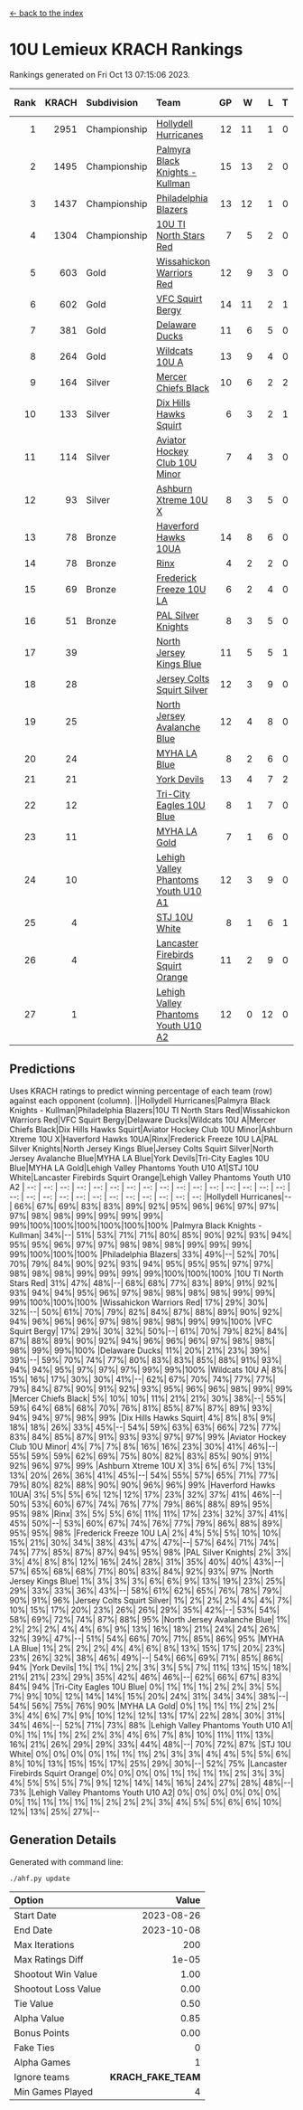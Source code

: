[<- back to the index](readme.md)
# 10U Lemieux KRACH Rankings
Rankings generated on Fri Oct 13 07:15:06 2023.

Rank|KRACH|Subdivision|Team|GP|W|L|T|OTW|OTL|SoS|Exp Wins|Win Diff
---:|---:|:---|:---|---:|---:|---:|---:|---:|---:|---:|---:|---:
1|2951|Championship|[Hollydell Hurricanes](https://gamesheetstats.com/seasons/3659/teams/140380/schedule)|12|11|1|0|0|0|346|11.8|-0.0
2|1495|Championship|[Palmyra Black Knights - Kullman](https://gamesheetstats.com/seasons/3659/teams/140392/schedule)|15|13|2|0|0|0|406|13.8|-0.0
3|1437|Championship|[Philadelphia Blazers](https://gamesheetstats.com/seasons/3659/teams/140393/schedule)|13|12|1|0|1|0|151|12.9|0.0
4|1304|Championship|[10U TI North Stars Red](https://gamesheetstats.com/seasons/3659/teams/140266/schedule)|7|5|2|0|0|0|818|5.8|-0.0
5|603|Gold|[Wissahickon Warriors Red](https://gamesheetstats.com/seasons/3659/teams/140398/schedule)|12|9|3|0|2|0|456|9.9|0.0
6|602|Gold|[VFC Squirt Bergy](https://gamesheetstats.com/seasons/3659/teams/140396/schedule)|14|11|2|1|0|2|214|12.4|0.0
7|381|Gold|[Delaware Ducks](https://gamesheetstats.com/seasons/3659/teams/140376/schedule)|11|6|5|0|0|1|848|6.8|-0.0
8|264|Gold|[Wildcats 10U A](https://gamesheetstats.com/seasons/3659/teams/140397/schedule)|13|9|4|0|1|1|318|9.9|0.0
9|164|Silver|[Mercer Chiefs Black](https://gamesheetstats.com/seasons/3659/teams/140386/schedule)|10|6|2|2|0|0|224|7.9|0.0
10|133|Silver|[Dix Hills Hawks Squirt](https://gamesheetstats.com/seasons/3659/teams/140377/schedule)|6|3|2|1|0|0|323|4.4|0.0
11|114|Silver|[Aviator Hockey Club 10U Minor](https://gamesheetstats.com/seasons/3659/teams/140375/schedule)|7|4|3|0|1|0|242|4.9|0.0
12|93|Silver|[Ashburn Xtreme 10U X](https://gamesheetstats.com/seasons/3659/teams/140374/schedule)|8|3|5|0|0|0|1011|3.8|-0.0
13|78|Bronze|[Haverford Hawks 10UA](https://gamesheetstats.com/seasons/3659/teams/140379/schedule)|14|8|6|0|0|1|304|8.9|0.0
14|78|Bronze|[Rinx](https://gamesheetstats.com/seasons/3659/teams/142499/schedule)|4|2|2|0|0|0|414|2.9|0.0
15|69|Bronze|[Frederick Freeze 10U LA](https://gamesheetstats.com/seasons/3659/teams/140378/schedule)|6|2|4|0|0|0|626|2.9|0.0
16|51|Bronze|[PAL Silver Knights](https://gamesheetstats.com/seasons/3659/teams/140391/schedule)|8|3|5|0|0|0|301|3.9|0.0
17|39||[North Jersey Kings Blue](https://gamesheetstats.com/seasons/3659/teams/140390/schedule)|11|5|5|1|0|0|204|6.4|0.0
18|28||[Jersey Colts Squirt Silver](https://gamesheetstats.com/seasons/3659/teams/140381/schedule)|12|3|9|0|1|1|551|3.9|0.0
19|25||[North Jersey Avalanche Blue](https://gamesheetstats.com/seasons/3659/teams/140389/schedule)|12|4|8|0|0|0|392|4.9|0.0
20|24||[MYHA LA Blue](https://gamesheetstats.com/seasons/3659/teams/140387/schedule)|8|2|6|0|0|0|381|2.9|0.0
21|21||[York Devils](https://gamesheetstats.com/seasons/3659/teams/140399/schedule)|13|4|7|2|0|0|307|5.9|0.0
22|12||[Tri-City Eagles 10U Blue](https://gamesheetstats.com/seasons/3659/teams/140395/schedule)|8|1|7|0|0|0|645|1.9|0.0
23|11||[MYHA LA Gold](https://gamesheetstats.com/seasons/3659/teams/140388/schedule)|7|1|6|0|0|0|538|1.9|0.0
24|10||[Lehigh Valley Phantoms Youth U10 A1](https://gamesheetstats.com/seasons/3659/teams/140383/schedule)|12|3|9|0|0|0|298|3.9|0.0
25|4||[STJ 10U White](https://gamesheetstats.com/seasons/3659/teams/140394/schedule)|8|1|6|1|0|1|346|2.4|0.0
26|4||[Lancaster Firebirds Squirt Orange](https://gamesheetstats.com/seasons/3659/teams/140382/schedule)|11|2|9|0|1|0|130|2.9|0.0
27|1||[Lehigh Valley Phantoms Youth U10 A2](https://gamesheetstats.com/seasons/3659/teams/140384/schedule)|12|0|12|0|0|0|245|0.9|0.0

## Predictions
Uses KRACH ratings to predict winning percentage of each team (row) against each opponent (column).
||Hollydell Hurricanes|Palmyra Black Knights - Kullman|Philadelphia Blazers|10U TI North Stars Red|Wissahickon Warriors Red|VFC Squirt Bergy|Delaware Ducks|Wildcats 10U A|Mercer Chiefs Black|Dix Hills Hawks Squirt|Aviator Hockey Club 10U Minor|Ashburn Xtreme 10U X|Haverford Hawks 10UA|Rinx|Frederick Freeze 10U LA|PAL Silver Knights|North Jersey Kings Blue|Jersey Colts Squirt Silver|North Jersey Avalanche Blue|MYHA LA Blue|York Devils|Tri-City Eagles 10U Blue|MYHA LA Gold|Lehigh Valley Phantoms Youth U10 A1|STJ 10U White|Lancaster Firebirds Squirt Orange|Lehigh Valley Phantoms Youth U10 A2
| --: | --: | --: | --: | --: | --: | --: | --: | --: | --: | --: | --: | --: | --: | --: | --: | --: | --: | --: | --: | --: | --: | --: | --: | --: | --: | --: | --: 
|Hollydell Hurricanes|--| 66%| 67%| 69%| 83%| 83%| 89%| 92%| 95%| 96%| 96%| 97%| 97%| 97%| 98%| 98%| 99%| 99%| 99%| 99%| 99%|100%|100%|100%|100%|100%|100%
|Palmyra Black Knights - Kullman| 34%|--| 51%| 53%| 71%| 71%| 80%| 85%| 90%| 92%| 93%| 94%| 95%| 95%| 96%| 97%| 97%| 98%| 98%| 98%| 99%| 99%| 99%| 99%|100%|100%|100%
|Philadelphia Blazers| 33%| 49%|--| 52%| 70%| 70%| 79%| 84%| 90%| 92%| 93%| 94%| 95%| 95%| 95%| 97%| 97%| 98%| 98%| 98%| 99%| 99%| 99%| 99%|100%|100%|100%
|10U TI North Stars Red| 31%| 47%| 48%|--| 68%| 68%| 77%| 83%| 89%| 91%| 92%| 93%| 94%| 94%| 95%| 96%| 97%| 98%| 98%| 98%| 98%| 99%| 99%| 99%|100%|100%|100%
|Wissahickon Warriors Red| 17%| 29%| 30%| 32%|--| 50%| 61%| 70%| 79%| 82%| 84%| 87%| 88%| 89%| 90%| 92%| 94%| 96%| 96%| 96%| 97%| 98%| 98%| 98%| 99%| 99%|100%
|VFC Squirt Bergy| 17%| 29%| 30%| 32%| 50%|--| 61%| 70%| 79%| 82%| 84%| 87%| 88%| 89%| 90%| 92%| 94%| 96%| 96%| 96%| 97%| 98%| 98%| 98%| 99%| 99%|100%
|Delaware Ducks| 11%| 20%| 21%| 23%| 39%| 39%|--| 59%| 70%| 74%| 77%| 80%| 83%| 83%| 85%| 88%| 91%| 93%| 94%| 94%| 95%| 97%| 97%| 97%| 99%| 99%|100%
|Wildcats 10U A|  8%| 15%| 16%| 17%| 30%| 30%| 41%|--| 62%| 67%| 70%| 74%| 77%| 77%| 79%| 84%| 87%| 90%| 91%| 92%| 93%| 95%| 96%| 96%| 98%| 99%| 99%
|Mercer Chiefs Black|  5%| 10%| 10%| 11%| 21%| 21%| 30%| 38%|--| 55%| 59%| 64%| 68%| 68%| 70%| 76%| 81%| 85%| 87%| 87%| 89%| 93%| 94%| 94%| 97%| 98%| 99%
|Dix Hills Hawks Squirt|  4%|  8%|  8%|  9%| 18%| 18%| 26%| 33%| 45%|--| 54%| 59%| 63%| 63%| 66%| 72%| 77%| 83%| 84%| 85%| 87%| 91%| 93%| 93%| 97%| 97%| 99%
|Aviator Hockey Club 10U Minor|  4%|  7%|  7%|  8%| 16%| 16%| 23%| 30%| 41%| 46%|--| 55%| 59%| 59%| 62%| 69%| 75%| 80%| 82%| 83%| 85%| 90%| 91%| 92%| 96%| 97%| 99%
|Ashburn Xtreme 10U X|  3%|  6%|  6%|  7%| 13%| 13%| 20%| 26%| 36%| 41%| 45%|--| 54%| 55%| 57%| 65%| 71%| 77%| 79%| 80%| 82%| 88%| 90%| 90%| 96%| 96%| 99%
|Haverford Hawks 10UA|  3%|  5%|  5%|  6%| 12%| 12%| 17%| 23%| 32%| 37%| 41%| 46%|--| 50%| 53%| 60%| 67%| 74%| 76%| 77%| 79%| 86%| 88%| 89%| 95%| 95%| 98%
|Rinx|  3%|  5%|  5%|  6%| 11%| 11%| 17%| 23%| 32%| 37%| 41%| 45%| 50%|--| 53%| 60%| 67%| 74%| 76%| 77%| 79%| 86%| 88%| 89%| 95%| 95%| 98%
|Frederick Freeze 10U LA|  2%|  4%|  5%|  5%| 10%| 10%| 15%| 21%| 30%| 34%| 38%| 43%| 47%| 47%|--| 57%| 64%| 71%| 74%| 74%| 77%| 85%| 87%| 87%| 94%| 95%| 98%
|PAL Silver Knights|  2%|  3%|  3%|  4%|  8%|  8%| 12%| 16%| 24%| 28%| 31%| 35%| 40%| 40%| 43%|--| 57%| 65%| 68%| 68%| 71%| 80%| 83%| 84%| 92%| 93%| 97%
|North Jersey Kings Blue|  1%|  3%|  3%|  3%|  6%|  6%|  9%| 13%| 19%| 23%| 25%| 29%| 33%| 33%| 36%| 43%|--| 58%| 61%| 62%| 65%| 76%| 78%| 79%| 90%| 91%| 96%
|Jersey Colts Squirt Silver|  1%|  2%|  2%|  2%|  4%|  4%|  7%| 10%| 15%| 17%| 20%| 23%| 26%| 26%| 29%| 35%| 42%|--| 53%| 54%| 58%| 69%| 72%| 74%| 87%| 88%| 95%
|North Jersey Avalanche Blue|  1%|  2%|  2%|  2%|  4%|  4%|  6%|  9%| 13%| 16%| 18%| 21%| 24%| 24%| 26%| 32%| 39%| 47%|--| 51%| 54%| 66%| 70%| 71%| 85%| 86%| 95%
|MYHA LA Blue|  1%|  2%|  2%|  2%|  4%|  4%|  6%|  8%| 13%| 15%| 17%| 20%| 23%| 23%| 26%| 32%| 38%| 46%| 49%|--| 54%| 66%| 69%| 71%| 85%| 86%| 94%
|York Devils|  1%|  1%|  1%|  2%|  3%|  3%|  5%|  7%| 11%| 13%| 15%| 18%| 21%| 21%| 23%| 29%| 35%| 42%| 46%| 46%|--| 62%| 66%| 67%| 83%| 84%| 94%
|Tri-City Eagles 10U Blue|  0%|  1%|  1%|  1%|  2%|  2%|  3%|  5%|  7%|  9%| 10%| 12%| 14%| 14%| 15%| 20%| 24%| 31%| 34%| 34%| 38%|--| 54%| 56%| 75%| 76%| 90%
|MYHA LA Gold|  0%|  1%|  1%|  1%|  2%|  2%|  3%|  4%|  6%|  7%|  9%| 10%| 12%| 12%| 13%| 17%| 22%| 28%| 30%| 31%| 34%| 46%|--| 52%| 71%| 73%| 88%
|Lehigh Valley Phantoms Youth U10 A1|  0%|  1%|  1%|  1%|  2%|  2%|  3%|  4%|  6%|  7%|  8%| 10%| 11%| 11%| 13%| 16%| 21%| 26%| 29%| 29%| 33%| 44%| 48%|--| 70%| 72%| 87%
|STJ 10U White|  0%|  0%|  0%|  0%|  1%|  1%|  1%|  2%|  3%|  3%|  4%|  4%|  5%|  5%|  6%|  8%| 10%| 13%| 15%| 15%| 17%| 25%| 29%| 30%|--| 52%| 75%
|Lancaster Firebirds Squirt Orange|  0%|  0%|  0%|  0%|  1%|  1%|  1%|  1%|  2%|  3%|  3%|  4%|  5%|  5%|  5%|  7%|  9%| 12%| 14%| 14%| 16%| 24%| 27%| 28%| 48%|--| 73%
|Lehigh Valley Phantoms Youth U10 A2|  0%|  0%|  0%|  0%|  0%|  0%|  0%|  1%|  1%|  1%|  1%|  1%|  2%|  2%|  2%|  3%|  4%|  5%|  5%|  6%|  6%| 10%| 12%| 13%| 25%| 27%|--

## Generation Details

Generated with command line:
```
./ahf.py update
```

| Option | Value |
| :----- | ----: |
| Start Date | 2023-08-26 |
| End Date | 2023-10-08 |
| Max Iterations | 200 |
| Max Ratings Diff | 1e-05 |
| Shootout Win Value | 1.00 |
| Shootout Loss Value | 0.00 |
| Tie Value | 0.50 |
| Alpha Value | 0.85 |
| Bonus Points | 0.00 |
| Fake Ties | 0 |
| Alpha Games | 1 |
| Ignore teams | __KRACH_FAKE_TEAM__ |
| Min Games Played | 4 |

